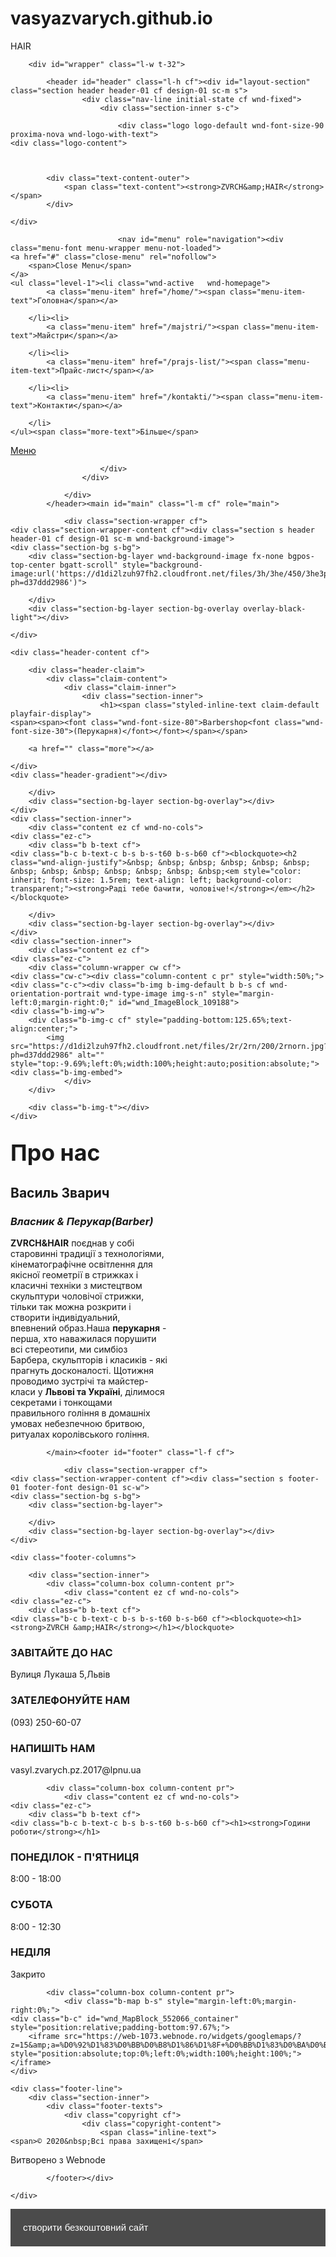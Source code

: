 # vasyazvarych.github.io
HAIR
<!DOCTYPE html>
<!--[if IE 8]><html class="lt-ie10 lt-ie9 no-js" prefix="og: https://ogp.me/ns#" lang="uk"><![endif]--><!--[if IE 9]><html class="lt-ie10 no-js" prefix="og: https://ogp.me/ns#" lang="uk"><![endif]--><!--[if gt IE 9]><!--><html class="no-js" prefix="og: https://ogp.me/ns#" lang="uk"><!--<![endif]--><head><meta charset="utf-8"><link rel="shortcut icon" href="https://d1di2lzuh97fh2.cloudfront.net/files/1j/1jd/1jdr8n.ico?ph=d37ddd2986"><link rel="apple-touch-icon" href="https://d1di2lzuh97fh2.cloudfront.net/files/1j/1jd/1jdr8n.ico?ph=d37ddd2986"><link rel="icon" href="https://d1di2lzuh97fh2.cloudfront.net/files/1j/1jd/1jdr8n.ico?ph=d37ddd2986"><meta http-equiv="X-UA-Compatible" content="IE=edge,chrome=1"><title>MakeUp zvrch</title><meta name="viewport" content="width=device-width,initial-scale=1,viewport-fit=cover"><meta name="msapplication-tap-highlight" content="no"><link href="https://d1di2lzuh97fh2.cloudfront.net/files/3y/3yn/3ynldv.css?ph=d37ddd2986" rel="stylesheet"><link href="https://d1di2lzuh97fh2.cloudfront.net/files/4e/4eg/4egfuu.css?ph=d37ddd2986" rel="stylesheet"><link rel="stylesheet" href="https://d1di2lzuh97fh2.cloudfront.net/files/1k/1ka/1ka1y0.css?ph=d37ddd2986" data-wnd_color_scheme_file=""><link rel="stylesheet" href="https://d1di2lzuh97fh2.cloudfront.net/files/2g/2g7/2g7fhp.css?ph=d37ddd2986" data-wnd_additive_color_file=""><link rel="stylesheet" href="https://d1di2lzuh97fh2.cloudfront.net/files/25/25c/25ceqj.css?ph=d37ddd2986" data-wnd_typography_file=""><meta name="description" content="ZVRCH&amp;amp;HAIR поєднав у собі старовинні традиції з технологіями, кінематографічне освітлення для якісної геометрії в стрижках і класичні техніки з мистецтвом скульптури чоловічої стрижки, тільки так можна розкрити і створити індивідуальний, впевнений образ.Наша перукарня - перша, хто наважилася порушити всі стереотипи, ми симбіоз Барбера, скульпторів..."><meta name="keywords" content=""><meta name="generator" content="Webnode 2"><meta name="apple-mobile-web-app-capable" content="yes"><meta name="apple-mobile-web-app-status-bar-style" content="black"><meta name="format-detection" content="telephone=no">

<meta property="og:url" content="https://makeup-zvrch.webnode.com.ua/"><meta property="og:title" content="MakeUp zvrch"><meta property="og:type" content="article"><meta property="og:description" content="ZVRCH&amp;amp;HAIR поєднав у собі старовинні традиції з технологіями, кінематографічне освітлення для якісної геометрії в стрижках і класичні техніки з мистецтвом скульптури чоловічої стрижки, тільки так можна розкрити і створити індивідуальний, впевнений образ.Наша перукарня - перша, хто наважилася порушити всі стереотипи, ми симбіоз Барбера, скульпторів..."><meta property="og:site_name" content="MakeUp zvrch"><meta property="og:image" content="https://d1di2lzuh97fh2.cloudfront.net/files/2r/2rn/700/2rnorn.jpg?ph=d37ddd2986"><meta property="og:article:published_time" content="2020-05-19T00:00:00+0200"><meta name="robots" content="index,follow"><link rel="canonical" href="https://makeup-zvrch.webnode.com.ua/"><script>window.checkAndChangeSvgColor=function(c){try{var a=document.getElementById(c);if(a){c=[["border","borderColor"],["outline","outlineColor"],["color","color"]];for(var h,b,d,f=[],e=0,m=c.length;e<m;e++)if(h=window.getComputedStyle(a)[c[e][1]].replace(/\s/g,"").match(/^rgb[a]?\(([0-9]{1,3}),([0-9]{1,3}),([0-9]{1,3})/i)){b="";for(var g=1;3>=g;g++)b+=("0"+parseInt(h[g],10).toString(16)).slice(-2);"0"===b.charAt(0)&&(d=parseInt(b.substr(0,2),16),d=Math.max(16,d),b=d.toString(16)+b.slice(-4));f.push(c[e][0]+"="+b)}if(f.length){var k=a.getAttribute("data-src"),l=k+(0>k.indexOf("?")?"?":"&")+f.join("&");a.src!=l&&(a.src=l,a.outerHTML=a.outerHTML)}}}catch(n){}};</script><link rel="stylesheet" href="https://use.typekit.net/cyn5vds.css"><script>(function(i,s,o,g,r,a,m){i['GoogleAnalyticsObject']=r;i[r]=i[r]||function(){
			(i[r].q=i[r].q||[]).push(arguments)},i[r].l=1*new Date();a=s.createElement(o),
			m=s.getElementsByTagName(o)[0];a.async=1;a.src=g;m.parentNode.insertBefore(a,m)
			})(window,document,'script','//www.google-analytics.com/analytics.js','ga');ga('create', 'UA-797705-6', 'auto',{"name":"wnd_header"});ga('wnd_header.set', 'dimension1', 'W2');ga('wnd_header.set', 'anonymizeIp', true);ga('wnd_header.send', 'pageview');</script></head><body class="l l-01 l-box layout-01 wt-boxed-bg c-s-m wt-home ac-s ac-i   b-btn-sq b-btn-s-l b-btn-dn b-btn-bw-1 img-d-n img-t-o img-h-z line-solid b-e-c b-e-ds lbox-d   wnd-fe  wnd-fonts-fallback">
	<div class="wnd-page cs-dblue ac-mred">

		<div id="wrapper" class="l-w t-32">

			<header id="header" class="l-h cf"><div id="layout-section" class="section header header-01 cf design-01 sc-m s">
					<div class="nav-line initial-state cf wnd-fixed">
						<div class="section-inner s-c">

							<div class="logo logo-default wnd-font-size-90 proxima-nova wnd-logo-with-text">
    <div class="logo-content">
        
            
            
            <div class="text-content-outer">
                <span class="text-content"><strong>ZVRCH&amp;HAIR</strong></span>
            </div>
        
    </div>
</div>

							

							<nav id="menu" role="navigation"><div class="menu-font menu-wrapper menu-not-loaded">
	<a href="#" class="close-menu" rel="nofollow">
		<span>Close Menu</span>
	</a>
    <ul class="level-1"><li class="wnd-active   wnd-homepage">
        	<a class="menu-item" href="/home/"><span class="menu-item-text">Головна</span></a>
        	
    	</li><li>
        	<a class="menu-item" href="/majstri/"><span class="menu-item-text">Майстри</span></a>
        	
    	</li><li>
        	<a class="menu-item" href="/prajs-list/"><span class="menu-item-text">Прайс-лист</span></a>
        	
    	</li><li>
        	<a class="menu-item" href="/kontakti/"><span class="menu-item-text">Контакти</span></a>
        	
    	</li>
    </ul><span class="more-text">Більше</span>
</div></nav><script type="application/javascript">var el=document.getElementById("menu");"undefined"!=typeof el&&(el.style.display="none")</script><div id="menu-mobile" class="hidden">
								<a href="#" id="menu-submit"><span></span>Меню</a>
							</div>

						</div>
					</div>

				</div>
			</header><main id="main" class="l-m cf" role="main">

				<div class="section-wrapper cf">
	<div class="section-wrapper-content cf"><div class="section s header header-01 cf design-01 sc-m wnd-background-image">
	<div class="section-bg s-bg">
		<div class="section-bg-layer wnd-background-image fx-none bgpos-top-center bgatt-scroll" style="background-image:url('https://d1di2lzuh97fh2.cloudfront.net/files/3h/3he/450/3he3pe.jpeg?ph=d37ddd2986')">
			
		</div>
		<div class="section-bg-layer section-bg-overlay overlay-black-light"></div>

	</div>

	<div class="header-content cf">

		<div class="header-claim">
			<div class="claim-content">
				<div class="claim-inner">
					<div class="section-inner">
						<h1><span class="styled-inline-text claim-default playfair-display">
	<span><span><font class="wnd-font-size-80">Barbershop<font class="wnd-font-size-30">(Перукарня)</font></font></span></span>
</span></h1>
					</div>
				</div>
			</div>
		</div>


		<a href="" class="more"></a>

	</div>
	<div class="header-gradient"></div>
</div><section class="section s default-01 design-01 sc-b"><div class="section-bg s-bg">
		<div class="section-bg-layer">
			
		</div>
		<div class="section-bg-layer section-bg-overlay"></div>
	</div>
	<div class="section-inner">
		<div class="content ez cf wnd-no-cols">
	<div class="ez-c">
		<div class="b b-text cf">
	<div class="b-c b-text-c b-s b-s-t60 b-s-b60 cf"><blockquote><h2 class="wnd-align-justify">&nbsp; &nbsp; &nbsp; &nbsp; &nbsp; &nbsp; &nbsp; &nbsp; &nbsp; &nbsp; &nbsp; &nbsp; &nbsp;<em style="color: inherit; font-size: 1.5rem; text-align: left; background-color: transparent;"><strong>Радi тебе бачити, чоловiче!</strong></em></h2></blockquote>
</div>
</div>
	</div>
	
</div>
	</div>
</section><section class="section s default-01 design-01 sc-w"><div class="section-bg s-bg">
		<div class="section-bg-layer">
			
		</div>
		<div class="section-bg-layer section-bg-overlay"></div>
	</div>
	<div class="section-inner">
		<div class="content ez cf">
	<div class="ez-c">
		<div class="column-wrapper cw cf">
	<div class="cw-c"><div class="column-content c pr" style="width:50%;">
	<div class="c-c"><div class="b-img b-img-default b b-s cf wnd-orientation-portrait wnd-type-image img-s-n" style="margin-left:0;margin-right:0;" id="wnd_ImageBlock_109188">
    <div class="b-img-w">
        <div class="b-img-c cf" style="padding-bottom:125.65%;text-align:center;">
            <img src="https://d1di2lzuh97fh2.cloudfront.net/files/2r/2rn/200/2rnorn.jpg?ph=d37ddd2986" alt="" style="top:-9.69%;left:0%;width:100%;height:auto;position:absolute;"><div class="b-img-embed">
                </div>
        </div>

        <div class="b-img-t"></div>
    </div>
</div></div>
</div><div class="column-content c pr" style="width:50%;">
	<div class="c-c"><div class="b b-text cf">
	<div class="b-c b-text-c b-s b-s-t60 b-s-b60 cf"><h1><font style="font-size:170%">Про нас</font></h1>

<h2>Василь Зварич</h2>

<h3><em>Власник&nbsp;&amp;&nbsp;Перукар(Barber)</em></h3>

<p><strong>ZVRCH&amp;HAIR</strong> поєднав у собі старовинні традиції з технологіями, кінематографічне освітлення для якісної геометрії в стрижках і класичні техніки з мистецтвом скульптури чоловічої стрижки, тільки так можна розкрити і створити індивідуальний, впевнений образ.Наша <strong>перукарня</strong> - перша, хто наважилася порушити всі стереотипи, ми симбіоз Барбера, скульпторів і класиків - які прагнуть досконалості. Щотижня проводимо зустрічі та майстер-класи у <strong>Львові та Україні</strong>, ділимося секретами і тонкощами правильного гоління в домашніх умовах небезпечною бритвою, ритуалах королівського гоління.&nbsp;<br></p>
</div>
</div></div>
</div></div>
</div>
	</div>
	
</div>
	</div>
</section></div>
</div>

			</main><footer id="footer" class="l-f cf">

				<div class="section-wrapper cf">
	<div class="section-wrapper-content cf"><div class="section s footer-01 footer-font design-01 sc-w">
	<div class="section-bg s-bg">
		<div class="section-bg-layer">
			
		</div>
		<div class="section-bg-layer section-bg-overlay"></div>
	</div>

	<div class="footer-columns">

		<div class="section-inner">
			<div class="column-box column-content pr">
				<div class="content ez cf wnd-no-cols">
	<div class="ez-c">
		<div class="b b-text cf">
	<div class="b-c b-text-c b-s b-s-t60 b-s-b60 cf"><blockquote><h1><strong>ZVRCH &amp;HAIR</strong></h1></blockquote>

<h3 style="text-align: left;">ЗАВІТАЙТЕ ДО НАС</h3>

<p>Вулиця Лукаша 5,Львiв</p>

<h3 style="text-align: left;">ЗАТЕЛЕФОНУЙТЕ НАМ</h3>

<p>(093) 250-60-07</p>

<h3 style="text-align: left;">НАПИШІТЬ НАМ</h3>

<p>vasyl.zvarych.pz.2017@lpnu.ua</p>
</div>
</div>
	</div>
	
</div>
			</div>

			<div class="column-box column-content pr">
				<div class="content ez cf wnd-no-cols">
	<div class="ez-c">
		<div class="b b-text cf">
	<div class="b-c b-text-c b-s b-s-t60 b-s-b60 cf"><h1><strong>Години роботи</strong></h1>

<h3>ПОНЕДІЛОК&nbsp;-&nbsp;П'ЯТНИЦЯ</h3>

<p>8:00 - 18:00</p>

<h3>СУБОТА</h3>

<p>8:00 - 12:30</p>

<h3>НЕДІЛЯ</h3>

<p>Закрито</p>
</div>
</div>
	</div>
	
</div>
			</div>

			<div class="column-box column-content pr">
				<div class="b-map b-s" style="margin-left:0%;margin-right:0%;">
	<div class="b-c" id="wnd_MapBlock_552066_container" style="position:relative;padding-bottom:97.67%;">
		<iframe src="https://web-1073.webnode.ro/widgets/googlemaps/?z=15&amp;a=%D0%92%D1%83%D0%BB%D0%B8%D1%86%D1%8F+%D0%BB%D1%83%D0%BA%D0%B0%D1%88%D0%B0%2C%D0%BB%D1%8C%D0%B2&amp;s=" style="position:absolute;top:0%;left:0%;width:100%;height:100%;"></iframe>
	</div>
</div>
			</div>
		</div>
		<div class="background-stripe"></div>
	</div>

	<div class="footer-line">
		<div class="section-inner">
			<div class="footer-texts">
				<div class="copyright cf">
					<div class="copyright-content">
						<span class="inline-text">
	<span>© 2020&nbsp;Всі права захищені</span>
</span>
					</div>
				</div>
				<div class="system-footer cf">
					<div class="system-footer-content"><div class="sf">
<div class="sf-content">Витворено з Webnode</div>
</div></div>
				</div>
			</div>
			<div class="lang-select cf">
	
</div>
		</div>
	</div>
</div></div>
</div>

			</footer></div>

	</div>

	
<div id="wnd_footer"><style type="text/css">#wnd_footer {display: block; box-sizing: border-box; text-align: center; overflow: hidden; overflow-wrap: break-word; word-wrap: break-word; word-break: break-word; position: relative; width: 100%; font-family: Arial, Roboto, Helvetica, sans-serif; font-weight: normal; font-style: normal; font-size: 15px; line-height: 1.5; background-color: rgba(0, 0, 0, 0.7);}#wnd_footer a {color: #fff; text-decoration: none; display: inline-block;}#wnd_footer_left {width: 100%;}#wnd_footer_left_wrapper {padding: 12px 12px 6px;}#wnd_footer_right {width: 100%;}#wnd_footer_right_wrapper {padding: 6px 12px 14px;}#wnd_footer_logo {background: url(https://d1di2lzuh97fh2.cloudfront.net/client/img/wnd-logo2.svg?ph=d37ddd2986) no-repeat; display: inline-block; width: 103px; height: 20px; opacity: .83;}#wnd_footer_logo b {opacity: 0;}@media only screen and (min-width: 480px) {#wnd_footer_left {float: left; min-height: 60px; width: auto; display: table;}#wnd_footer_left_wrapper {text-align: left; padding: 8px 160px 8px 12px; display: table-cell; vertical-align: middle;}#wnd_footer_right {position: absolute; top: 0; left: auto; right: 12px; bottom: 0; width: auto;}#wnd_footer_right_wrapper {text-align: right; padding: 19px 0;}}@media only screen and (min-width: 768px) {#wnd_footer_left_wrapper {padding: 16px 160px 16px 20px;}#wnd_footer_right {right: 20px;}}@media only screen and (min-width: 1200px) {#wnd_footer_left_wrapper {padding-left: 30px;}#wnd_footer_right {right: 30px;}}@media print {#wnd_footer style {display: none !important;}}</style><div  id="wnd_footer_left"><div id="wnd_footer_left_wrapper"><a  href="https://www.webnode.com.ua?utm_source=text&amp;utm_medium=footer&amp;utm_campaign=free1&amp;utm_content=wnd2" target="_blank" rel="nofollow" >cтворити безкоштовний сайт</a></div></div><div id="wnd_footer_right"><div id="wnd_footer_right_wrapper"><a id="wnd_footer_logo" href="https://www.webnode.com.ua?utm_source=button&amp;utm_medium=footer&amp;utm_campaign=free1&amp;utm_content=wnd2" target="_blank" rel="nofollow" ><b>Webnode</b></a></div></div></div><script type="text/javascript" src="https://d1di2lzuh97fh2.cloudfront.net/files/2k/2k0/2k0op0.js?ph=d37ddd2986"></script><script type="application/javascript">!function(){if(document.body.classList.contains("wnd-cms")===!1){var e=document.querySelectorAll(".footer-texts .copyright .inline-text"),t=document.getElementsByClassName("sf")[0];null!==e&&[].forEach.call(e,function(e){""===e.querySelector("span").innerHTML.trim()&&(e.className+=" empty")}),void 0!==t&&""===t.querySelector(".sf-content").innerHTML.trim()&&(t.className+=" empty",null!==t.previousSibling&&(t.previousSibling.previousSibling.className+=" empty"))}}(),function(){if(0==document.getElementsByClassName("wnd-cms").length)for(var e=document.getElementsByClassName("column-content"),t=0;t<e.length;t++){var s=e[t].querySelector("div"),n=s.getElementsByClassName("b-text-c");void 0!=n[0]&&s.firstChild==s.lastChild&&""===n[0].innerText&&(e[t].classList?e[t].classList.add("column-empty"):(e[t].classList?e[t].classList.contains("column-empty"):new RegExp("\\bcolumn-empty\\b").test(e[t].className))&&(e[t].className+=" column-empty"))}}()</script><script src="https://d1di2lzuh97fh2.cloudfront.net/client.fe/js.compiled/lang.uk.146.js?ph=d37ddd2986" crossorigin="anonymous"></script><script src="https://d1di2lzuh97fh2.cloudfront.net/client.fe/js.compiled/compiled.multi.2-687.js?ph=d37ddd2986" crossorigin="anonymous"></script><script>var wnd = wnd || {};wnd.$data = {"image_content_items":{"wnd_ThumbnailBlock_490443":{"id":"wnd_ThumbnailBlock_490443","type":"wnd.pc.ThumbnailBlock"},"wnd_HeaderSection_header_169101":{"id":"wnd_HeaderSection_header_169101","type":"wnd.pc.HeaderSection"},"wnd_Section_default_389178":{"id":"wnd_Section_default_389178","type":"wnd.pc.Section"},"wnd_ImageBlock_109188":{"id":"wnd_ImageBlock_109188","type":"wnd.pc.ImageBlock"},"wnd_Section_two_cols_image_547275":{"id":"wnd_Section_two_cols_image_547275","type":"wnd.pc.Section"},"wnd_LogoBlock_239194":{"id":"wnd_LogoBlock_239194","type":"wnd.pc.LogoBlock"},"wnd_Section_footer_994877":{"id":"wnd_Section_footer_994877","type":"wnd.pc.Section"}},"svg_content_items":{"wnd_ImageBlock_109188":{"id":"wnd_ImageBlock_109188","type":"wnd.pc.ImageBlock"},"wnd_LogoBlock_239194":{"id":"wnd_LogoBlock_239194","type":"wnd.pc.LogoBlock"}},"content_items":[],"project_info":{"isMultilanguage":false,"eshop_tax_enabled":"1","country_code":"","contact_state":"","eshop_tax_type":"VAT","eshop_discounts":false}};</script><script>wnd.$system = {"filesPath":"https:\/\/makeup-zvrch.webnode.com.ua\/_files\/","staticFiles":"https:\/\/d1di2lzuh97fh2.cloudfront.net\/files","isCms":false,"staticCDNServers":["https:\/\/d1di2lzuh97fh2.cloudfront.net\/"],"fileUploadAllowExtension":["jpg","jpeg","png","gif","bmp","ico","svg","webp","tiff","pdf","doc","docx","ppt","pptx","pps","ppsx","odt","xls","xlsx","txt","rtf","mp3","wma","wav","ogg","amr","flac","m4a","3gp","avi","wmv","mov","mpg","mkv","mp4","mpeg","m4v","swf","gpx","stl","csv","xml","txt","dxf","dwg","iges","igs","step","stp"],"maxUserFormFileLimit":4194304,"frontendLanguage":"uk","backendLanguage":"uk","page":{"id":200000046,"identifier":"home","template":{"id":200000004,"styles":{"typography":"t-32","scheme":"cs-dblue","additiveColor":"ac-mred","acHeadings":false,"acSubheadings":true,"acIcons":true,"acOthers":false,"imageStyle":"img-d-n","imageHover":"img-h-z","imageTitle":"img-t-o","buttonStyle":"b-btn-sq","buttonSize":"b-btn-s-l","buttonDecoration":"b-btn-dn","buttonBorders":"b-btn-bw-1","lineStyle":"line-solid","eshopGridItemAlign":"b-e-c","eshopGridItemStyle":"b-e-ds","lightboxStyle":"lbox-d","background":{"default":null},"backgroundSettings":{"default":""}}},"layout":"homepage","name":"\u0413\u043e\u043b\u043e\u0432\u043d\u0430","html_title":"","language":"uk","langId":1,"isHomepage":true,"meta_description":"","meta_keywords":"","header_code":"","footer_code":"","styles":[],"countFormsEntries":[]},"listingsPrefix":"\/l\/","productPrefix":"\/p\/","cartPrefix":"\/cart\/","checkoutPrefix":"\/checkout\/","isCheckout":false,"isEshop":false,"isProductDetail":false,"isListingDetail":false,"hasEshopAnalytics":false,"gTagId":null,"currency":"USD","format":{"be":{"DATE_TIME":{"mask":"%d.%m.%Y %H:%M","regexp":"^(((0?[1-9]|[1,2][0-9]|3[0,1])\\.(0?[1-9]|1[0-2])\\.[0-9]{1,4})(( [0-1][0-9]| 2[0-3]):[0-5][0-9])?|(([0-9]{4}(0[1-9]|1[0-2])(0[1-9]|[1,2][0-9]|3[0,1])(0[0-9]|1[0-9]|2[0-3])[0-5][0-9][0-5][0-9])))?$"},"DATE":{"mask":"%d.%m.%Y"},"CURRENCY":{"mask":{"point":",","thousands":" ","decimals":2,"mask":"%s","zerofill":true}}},"fe":{"DATE_TIME":{"mask":"%d.%m.%Y %H:%M","regexp":"^(((0?[1-9]|[1,2][0-9]|3[0,1])\\.(0?[1-9]|1[0-2])\\.[0-9]{1,4})(( [0-1][0-9]| 2[0-3]):[0-5][0-9])?|(([0-9]{4}(0[1-9]|1[0-2])(0[1-9]|[1,2][0-9]|3[0,1])(0[0-9]|1[0-9]|2[0-3])[0-5][0-9][0-5][0-9])))?$"},"DATE":{"mask":"%d.%m.%Y"},"CURRENCY":{"mask":{"point":",","thousands":" ","decimals":2,"mask":"%s","zerofill":true}}}},"e_product":null,"listing_item":null,"labels":{"wnd.fe.CookieBar.message":"\u0426\u0435\u0439 \u0441\u0430\u0439\u0442 \u0432\u0438\u043a\u043e\u0440\u0438\u0441\u0442\u043e\u0432\u0443\u0454 \u0444\u0430\u0439\u043b\u0438 cookie \u0434\u043b\u044f \u0437\u0430\u0431\u0435\u0437\u043f\u0435\u0447\u0435\u043d\u043d\u044f \u043d\u0435\u043e\u0431\u0445\u0456\u0434\u043d\u043e\u0457 \u0444\u0443\u043d\u043a\u0446\u0456\u043e\u043d\u0430\u043b\u044c\u043d\u043e\u0441\u0442\u0456 \u0441\u0430\u0439\u0442\u0443. \u0412\u0438\u043a\u043e\u0440\u0438\u0441\u0442\u043e\u0432\u0443\u044e\u0447\u0438 \u043d\u0430\u0448 \u0441\u0430\u0439\u0442, \u0432\u0438 \u043f\u043e\u0433\u043e\u0434\u0436\u0443\u0454\u0442\u0435\u0441\u044f \u0437 \u043d\u0430\u0448\u043e\u044e \u043f\u043e\u043b\u0456\u0442\u0438\u043a\u043e\u044e \u043a\u043e\u043d\u0444\u0456\u0434\u0435\u043d\u0446\u0456\u0439\u043d\u043e\u0441\u0442\u0456.","wnd.fe.FeFooter.createWebsite":"\u0421\u0442\u0432\u043e\u0440\u0456\u0442\u044c \u0432\u043b\u0430\u0441\u043d\u0438\u0439 \u0432\u0435\u0431\u0441\u0430\u0439\u0442 \u0431\u0435\u0437\u043a\u043e\u0448\u0442\u043e\u0432\u043d\u043e!","wnd.fe.FormManager.error.file.notAllowedExtension":"\u041d\u0435 \u043c\u043e\u0436\u043b\u0438\u0432\u043e \u0437\u0430\u0432\u0430\u043d\u0442\u0430\u0436\u0438\u0442\u0438 \u0444\u0430\u0439\u043b \u0442\u0438\u043f\u0443 \u0022{EXTENSION}\u0022.","wnd.fe.FormManager.error.file.required":"\u041e\u0431\u0435\u0440\u0456\u0442\u044c, \u0431\u0443\u0434\u044c \u043b\u0430\u0441\u043a\u0430, \u0444\u0430\u0439\u043b \u0434\u043b\u044f \u0437\u0430\u0432\u0430\u043d\u0442\u0430\u0436\u0435\u043d\u043d\u044f.","wnd.fe.FormManager.error.file.sizeExceeded":"\u041c\u0430\u043a\u0441\u0438\u043c\u0430\u043b\u044c\u043d\u0438\u0439 \u0440\u043e\u0437\u043c\u0456\u0440 \u0444\u0430\u0439\u043b\u0443 - {SIZE} MB.","wnd.fe.FormManager.error.userChangePassword":"\u041f\u0430\u0440\u043e\u043b\u0456 \u043d\u0435 \u0441\u043f\u0456\u0432\u043f\u0430\u0434\u0430\u044e\u0442\u044c","wnd.fe.FormManager.error.userLogin.inactiveAccount":"\u0412\u0430\u0448\u0430 \u0440\u0435\u0454\u0441\u0442\u0440\u0430\u0446\u0456\u044f \u0449\u0435 \u043d\u0435 \u0431\u0443\u043b\u0430 \u0441\u0445\u0432\u0430\u043b\u0435\u043d\u0430, \u0432\u0438 \u043d\u0435 \u043c\u043e\u0436\u0435\u0442\u0435 \u0437\u0430\u0439\u0442\u0438.","wnd.fe.FormManager.error.userLogin.invalidLogin":"\u041d\u0435\u0432\u0456\u0440\u043d\u0435 \u0456\u043c'\u044f \u043a\u043e\u0440\u0438\u0441\u0442\u0443\u0432\u0430\u0447\u0430 (email) \u0447\u0438 \u043f\u0430\u0440\u043e\u043b\u044c!","wnd.fe.ListingData.shortMonthName.Apr":"\u041a\u0432\u0456","wnd.fe.ListingData.shortMonthName.Aug":"\u0421\u0435\u0440","wnd.fe.ListingData.shortMonthName.Dec":"\u0413\u0440\u0443","wnd.fe.ListingData.shortMonthName.Feb":"\u041b\u044e\u0442","wnd.fe.ListingData.shortMonthName.Jan":"\u0421\u0456\u0447","wnd.fe.ListingData.shortMonthName.Jul":"\u041b\u0438\u043f","wnd.fe.ListingData.shortMonthName.Jun":"\u0427\u0435\u0440","wnd.fe.ListingData.shortMonthName.Mar":"\u0411\u0435\u0440","wnd.fe.ListingData.shortMonthName.May":"\u0422\u0440\u0430","wnd.fe.ListingData.shortMonthName.Nov":"\u041b\u0438\u0441","wnd.fe.ListingData.shortMonthName.Oct":"\u0416\u043e\u0432","wnd.fe.ListingData.shortMonthName.Sep":"\u0412\u0435\u0440","wnd.fe.ShoppingCartManager.count.between2And4":"{COUNT} \u0448\u0442.","wnd.fe.ShoppingCartManager.count.moreThan5":"{COUNT} \u0448\u0442.","wnd.fe.ShoppingCartManager.count.one":"{COUNT} \u0448\u0442.","wnd.fe.ShoppingCartTable.label.itemsInStock":"Only {COUNT} pcs available in stock","wnd.fe.ShoppingCartTable.label.itemsInStock.between2And4":"\u041b\u0438\u0448\u0435 {COUNT} \u0448\u0442. \u0434\u043e\u0441\u0442\u0443\u043f\u043d\u043e \u0432 \u043d\u0430\u044f\u0432\u043d\u043e\u0441\u0442\u0456","wnd.fe.ShoppingCartTable.label.itemsInStock.moreThan5":"\u041b\u0438\u0448\u0435 {COUNT} \u0448\u0442. \u0434\u043e\u0441\u0442\u0443\u043f\u043d\u043e \u0432 \u043d\u0430\u044f\u0432\u043d\u043e\u0441\u0442\u0456","wnd.fe.ShoppingCartTable.label.itemsInStock.one":"\u041b\u0438\u0448\u0435 {COUNT} \u0448\u0442. \u0434\u043e\u0441\u0442\u0443\u043f\u043d\u043e \u0432 \u043d\u0430\u044f\u0432\u043d\u043e\u0441\u0442\u0456","wnd.fe.ShoppingCartTable.label.outOfStock":"\u041d\u0435\u043c\u0430 \u0432 \u043d\u0430\u044f\u0432\u043d\u043e\u0441\u0442\u0456","wnd.fe.UserBar.logOut":"\u0412\u0438\u0439\u0442\u0438","wnd.pc.BlogDetailPageZone.next":"\u041d\u043e\u0432\u0456 \u0437\u0430\u043f\u0438\u0441\u0438","wnd.pc.BlogDetailPageZone.previous":"\u0421\u0442\u0430\u0440\u0456 \u0437\u0430\u043f\u0438\u0441\u0438","wnd.pc.FileBlock.download":"\u0417\u041a\u0410\u0427\u0410\u0422\u0418","wnd.pc.FormBlock.action.defaultMessage.text":"\u0424\u043e\u0440\u043c\u0430 \u0431\u0443\u043b\u0430 \u0443\u0441\u043f\u0456\u0448\u043d\u043e \u0432\u0456\u0434\u0456\u0441\u043b\u0430\u043d\u0430.","wnd.pc.FormBlock.action.defaultMessage.title":"\u0414\u044f\u043a\u0443\u0454\u043c\u043e!","wnd.pc.ListingDetailPageZone.next":"\u041d\u0430\u0441\u0442\u0443\u043f\u043d\u0430","wnd.pc.ListingDetailPageZone.previous":"\u041f\u043e\u043f\u0435\u0440\u0435\u0434\u043d\u044f","wnd.pc.ListingItemCopy.namePrefix":"\u041a\u043e\u043f\u0456\u044f","wnd.pc.Option.defaultText":"\u0406\u043d\u0448\u0438\u0439 \u0432\u0430\u0440\u0456\u0430\u043d\u0442","wnd.pc.PageCopy.namePrefix":"\u041a\u043e\u043f\u0456\u044f","wnd.pc.ProductAddToCartBlock.addToCart":"\u0414\u043e \u043a\u043e\u0448\u0438\u043a\u0443","wnd.pc.ProductItem.button.viewDetail":"\u0421\u0442\u043e\u0440\u0456\u043d\u043a\u0430 \u0442\u043e\u0432\u0430\u0440\u0443","wnd.pc.ProductOptionGroupBlock.notSelected":"\u0416\u043e\u0434\u0435\u043d \u0432\u0430\u0440\u0456\u0430\u043d\u0442 \u043d\u0435 \u0432\u0438\u0431\u0440\u0430\u043d\u043e","wnd.pc.ProductOutOfStockBlock.label":"\u041d\u0435\u043c\u0430 \u0432 \u043d\u0430\u044f\u0432\u043d\u043e\u0441\u0442\u0456","wnd.pc.ProductPriceBlock.prefixText":"\u0412\u0456\u0434\u00a0","wnd.pc.ProductPriceBlock.suffixText":"","wnd.pc.ProductsZone.label.collections":"\u041a\u0430\u0442\u0435\u0433\u043e\u0440\u0456\u0457","wnd.pc.ProductsZoneModel.label.allCollections":"\u0412\u0441\u0456 \u043f\u0440\u043e\u0434\u0443\u043a\u0442\u0438","wnd.pc.ShoppingCartTable.label.checkout":"\u041e\u0444\u043e\u0440\u043c\u043b\u0435\u043d\u043d\u044f \u0437\u0430\u043c\u043e\u0432\u043b\u0435\u043d\u043d\u044f","wnd.pc.ShoppingCartTable.label.checkoutDisabled":"\u041e\u0444\u043e\u0440\u043c\u043b\u0435\u043d\u043d\u044f \u0437\u0430\u043c\u043e\u0432\u043b\u0435\u043d\u043d\u044f \u043d\u0435 \u0434\u0430\u043d\u0438\u0439 \u043c\u043e\u043c\u0435\u043d\u0442 \u043d\u0435\u0434\u043e\u0441\u0442\u0443\u043f\u043d\u043e (\u043d\u0435\u0432\u0438\u0431\u0440\u0430\u043d\u043e \u043c\u0435\u0442\u043e\u0434 \u043e\u043f\u043b\u0430\u0442\u0438 \u0442\u0430 \u0434\u043e\u0441\u0442\u0430\u0432\u043a\u0438)","wnd.pc.ShoppingCartTable.label.continue":"\u041f\u0440\u043e\u0434\u043e\u0432\u0436\u0438\u0442\u0438 \u043a\u0443\u043f\u0443\u0432\u0430\u0442\u0438","wnd.pc.ShoppingCartTable.label.delete":"\u0412\u0438\u0434\u0430\u043b\u0438\u0442\u0438","wnd.pc.ShoppingCartTable.label.item":"\u0422\u043e\u0432\u0430\u0440","wnd.pc.ShoppingCartTable.label.price":"\u0426\u0456\u043d\u0430","wnd.pc.ShoppingCartTable.label.quantity":"\u041a\u0456\u043b\u044c\u043a\u0456\u0441\u0442\u044c","wnd.pc.ShoppingCartTable.label.sum":"\u0412\u0441\u044c\u043e\u0433\u043e","wnd.pc.ShoppingCartTable.label.totalPrice":"\u0412\u0441\u044c\u043e\u0433\u043e","wnd.pc.ShoppingCartTable.placeholder.text":"\u041e\u0431\u0435\u0440\u0456\u0442\u044c \u0449\u043e\u0441\u044c \u0456\u0437 \u043a\u0440\u0430\u043c\u043d\u0438\u0446\u0456.","wnd.pc.ShoppingCartTable.placeholder.title":"\u041a\u043e\u0448\u0438\u043a \u043f\u043e\u043a\u0438 \u0449\u043e \u043f\u043e\u0440\u043e\u0436\u043d\u0456\u0439.","wnd.pc.SystemFooterBlock.poweredByWebnode":"\u0412\u0438\u0442\u0432\u043e\u0440\u0435\u043d\u043e \u0437 Webnode","wnd.pc.UserChangePasswordFormBlock.invalidRecoveryUrl":"\u041f\u043e\u0441\u0438\u043b\u0430\u043d\u043d\u044f \u0434\u043b\u044f \u0437\u043c\u0456\u043d\u0438 \u043f\u0430\u0440\u043e\u043b\u044e \u043d\u0435 \u0454 \u0431\u0456\u043b\u044c\u0448\u0435 \u0430\u043a\u0442\u0438\u0432\u043d\u0438\u043c. \u0429\u043e\u0431\u0438 \u043e\u0442\u0440\u0438\u043c\u0430\u0442\u0438 \u043d\u043e\u0432\u0435 \u043f\u043e\u0441\u0438\u043b\u0430\u043d\u043d\u044f, \u043f\u0435\u0440\u0435\u0439\u0434\u0456\u0442\u044c \u043d\u0430 \u0441\u0442\u043e\u0440\u0456\u043d\u043a\u0443 {START_LINK}\u0417\u0430\u0431\u0443\u0442\u0438\u0439 \u043f\u0430\u0440\u043e\u043b\u044c{END_LINK}","wnd.pc.UserRecoveryFormBlock.action.defaultMessage.text":"\u041f\u043e\u0441\u0438\u043b\u0430\u043d\u043d\u044f, \u0449\u043e \u043d\u0430\u0434\u0430\u0441\u0442\u044c \u0432\u0430\u043c \u043c\u043e\u0436\u043b\u0438\u0432\u0456\u0441\u0442\u044c \u0437\u043c\u0456\u043d\u0438 \u043f\u0430\u0440\u043e\u043b\u044e, \u0431\u0443\u043b\u043e \u043d\u0430\u0434\u0456\u0441\u043b\u0430\u043d\u043e \u043d\u0430 \u0432\u0430\u0448\u0443 \u043f\u043e\u0448\u0442\u0443. \u042f\u043a\u0449\u043e \u0432\u0438 \u043d\u0435 \u043e\u0442\u0440\u0438\u043c\u0430\u043b\u0438 email, \u0431\u0443\u0434\u044c \u043b\u0430\u0441\u043a\u0430, \u043f\u0435\u0440\u0435\u0432\u0456\u0440\u0442\u0435 \u043f\u0430\u043f\u043a\u0443 \u0421\u043f\u0430\u043c.","wnd.pc.UserRecoveryFormBlock.action.defaultMessage.title":"\u0415mail \u0437 \u0456\u043d\u0441\u0442\u0440\u0443\u043a\u0446\u0456\u0454\u044e \u0431\u0443\u043b\u043e \u0432\u0456\u0434\u0456\u0441\u043b\u0430\u043d\u043e.","wnd.pc.UserRegistrationFormBlock.action.defaultMessage.text":"\u0412\u0430\u0448\u0430 \u0440\u0435\u0454\u0441\u0442\u0440\u0430\u0446\u0456\u044f \u0447\u0435\u043a\u0430\u0454 \u043d\u0430 \u0441\u0445\u0432\u0430\u043b\u0435\u043d\u043d\u044f. \u041a\u043e\u043b\u0438 \u0432\u0430\u0448\u0430 \u0440\u0435\u0454\u0441\u0442\u0440\u0430\u0446\u0456\u044f \u0431\u0443\u0434\u0435 \u0441\u0445\u0432\u0430\u043b\u0435\u043d\u0430, \u043c\u0438 \u043f\u043e\u0432\u0456\u0434\u043e\u043c\u0438\u043c\u043e \u0432\u0430\u0441 \u043d\u0430 email \u0430\u0434\u0440\u0435\u0441\u0443.","wnd.pc.UserRegistrationFormBlock.action.defaultMessage.title":"\u0414\u044f\u043a\u0443\u0454\u043c\u043e \u0437\u0430 \u0440\u0435\u0454\u0441\u0442\u0440\u0430\u0446\u0456\u044e \u043d\u0430 \u043d\u0430\u0448\u043e\u043c\u0443 \u0441\u0430\u0439\u0442\u0456.","wnd.pm.AddNewPagePattern.onlineStore":"\u0406\u043d\u0442\u0435\u0440\u043d\u0435\u0442-\u043c\u0430\u0433\u0430\u0437\u0438\u043d"},"kbLinks":{"eshopPromoVariants":"https:\/\/www.webnode.ru\/blog\/2018\/11\/eshop-new-variants\/","eshopPromo":"https:\/\/www.webnode.ru\/blog\/2018\/07\/new-eshop2-webnode\/","eshopDiscounts":"https:\/\/us.webnode.com\/support\/index.php?\/Knowledgebase\/Article\/View\/5476\/ ","faq":"https:\/\/www.webnode.com\/support\/index.php?\/Knowledgebase\/List\/Index\/363\/","domainRegistration":"https:\/\/www.webnode.com\/support\/index.php?\/Knowledgebase\/Article\/View\/3188\/","domainBirthdateInfo":"https:\/\/www.webnode.com\/support\/index.php?\/Knowledgebase\/Article\/View\/150\/","domainTransfer":"https:\/\/www.webnode.com\/support\/index.php?\/Knowledgebase\/Article\/View\/3833\/","skRegistration":"https:\/\/www.webnode.com\/support\/index.php?\/Knowledgebase\/Article\/View\/228\/","euTransfer":"https:\/\/www.webnode.com\/support\/index.php?\/Knowledgebase\/Article\/View\/230\/","webmailLogin":"https:\/\/www.webnode.com\/support\/index.php?\/Knowledgebase\/Article\/View\/3213\/","webmail":"https:\/\/www.webnode.com\/support\/index.php?\/Knowledgebase\/List\/Index\/377\/","introduction":"https:\/\/www.webnode.com\/support\/index.php?\/Knowledgebase\/Article\/View\/3065\/","orderTracking":"https:\/\/www.webnode.com\/support\/index.php?\/Knowledgebase\/Article\/View\/4950\/","storageBandwidth":"https:\/\/www.webnode.com\/support\/index.php?\/Knowledgebase\/Article\/View\/440\/","subPage":"https:\/\/www.webnode.com\/support\/index.php?\/Knowledgebase\/Article\/View\/3122\/","import":"https:\/\/www.webnode.com\/support\/index.php?\/Knowledgebase\/Article\/View\/5157\/","checkoutFi":"https:\/\/www.webnode.com\/support\/index.php?\/Knowledgebase\/Article\/View\/5392\/","emailAccounts":"https:\/\/www.webnode.com\/support\/index.php?\/Knowledgebase\/Article\/View\/3211\/"},"aviary":[]};</script></body></html>
